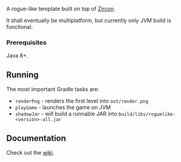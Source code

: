 A rogue-like template built on top of [Zircon](https://github.com/Hexworks/zircon).

It shall eventually be multiplatform, but currently only JVM build is functional.

### Prerequisites

Java 8+.

## Running

The most important Gradle tasks are:
 - `renderPng` - renders the first level into `out/render.png`
 - `playGame` - launches the game on JVM
 - `shadowJar` - will build a runnable JAR into `build/libs/roguelike-<version>-all.jar`

## Documentation

Check out the [wiki](home).


